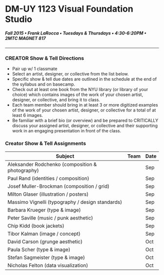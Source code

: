 # DM-UY 1123 Visual Foundation Studio
##### Fall 2015 • Frank LaRocca • Tuesdays & Thursdays • 4:30-6:20PM • 2MTC MAGNET 817 

---

### CREATOR Show & Tell Directions
* Pair up w/ 1 classmate
* Select an artist, designer, or collective from the list below.
* Specific show & tell due dates are outlined in the schedule at the end of the syllabus and on basecamp.
* Check out at least one book from the NYU library (or library of your choice) which contains images of the work of your chosen artist, designer, or collective, and bring it to class. 
* Each team member should bring in at least 3 or more digitized examples of the work of your chosen artist, designer, or collective for a total of at least 6 images.
* Be familiar with a brief bio (or overview) and be prepared to CRITICALLY discuss your assigned artist, designer, or collective and their supporting work in an engaging presentation in front of the class. 

### Creator Show & Tell Assignments

Subject | Team | Date
--- | --- | ---
Aleksander Rodchenko (composition & photography) | | Sep
Paul Rand (identities / composition) |  | Sep
Josef Muller-Brockman (composition / grid) | | Sep
Milton Glaser (illustration / posters) |  | Sep
Massimo Vignelli (typography / design standards) | | Sep
Barbara Krueger (type & image) |  |  Sep
Peter Saville (music / punk aesthetic) |  | Sep
Chip Kidd (book jackets)  |  | Sep
Tibor Kalman (image / concept) | | Sep
David Carson (grunge aesthetic) |  | Oct 
Paula Scher (type & image) |  | Oct 
Stefan Sagmeister (type & image) |  | Oct 
Nicholas Felton (data visualization) |  | Oct


